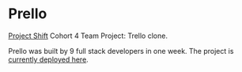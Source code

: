 # Prello
[Project Shift](www.projectshift.io) Cohort 4 Team Project: Trello clone.

Prello was built by 9 full stack developers in one week.  The project is [currently deployed here](https://whispering-anchorage-65843.herokuapp.com/).
